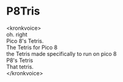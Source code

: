 # P8Tris
\<kronkvoice\><br>
oh. right<br>
Pico 8's Tetris.<br>
The Tetris for Pico 8<br>
the Tetris made specifically to run on pico 8<br>
P8's Tetris<br>
That tetris.<br>
\</kronkvoice\>
